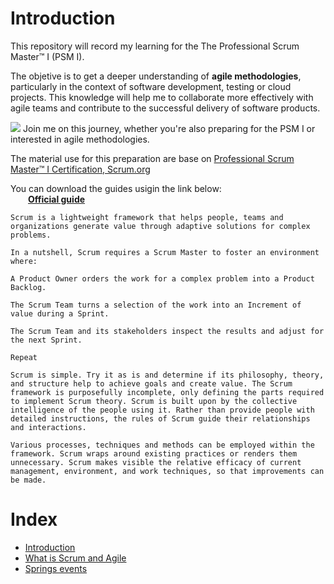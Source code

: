 # Introduction

This repository will record my learning for the The Professional Scrum Master™ I (PSM I).

The objetive is to get a deeper understanding of **agile methodologies**, particularly in the context of software development,  testing or cloud projects. This knowledge will help me to collaborate more effectively with agile teams and contribute to the successful delivery of software products.


![](https://scrumorg-website-prod.s3.amazonaws.com/drupal/inline-images/2023-09/scrum-framework-with-sdo-logo-9.29.23.png)
Join me on this journey, whether you're also preparing for the PSM I or interested in agile methodologies.

The material use for this preparation are base on [Professional Scrum Master™ I Certification,  Scrum.org](https://www.scrum.org/assessments/professional-scrum-master-i-certification)


You can download the guides usigin the link below:<br>
&emsp;&emsp;**[Official guide](https://scrumguides.org/index.html)**
```
Scrum is a lightweight framework that helps people, teams and organizations generate value through adaptive solutions for complex problems.

In a nutshell, Scrum requires a Scrum Master to foster an environment where:

A Product Owner orders the work for a complex problem into a Product Backlog.

The Scrum Team turns a selection of the work into an Increment of value during a Sprint.

The Scrum Team and its stakeholders inspect the results and adjust for the next Sprint.

Repeat

Scrum is simple. Try it as is and determine if its philosophy, theory, and structure help to achieve goals and create value. The Scrum framework is purposefully incomplete, only defining the parts required to implement Scrum theory. Scrum is built upon by the collective intelligence of the people using it. Rather than provide people with detailed instructions, the rules of Scrum guide their relationships and interactions.

Various processes, techniques and methods can be employed within the framework. Scrum wraps around existing practices or renders them unnecessary. Scrum makes visible the relative efficacy of current management, environment, and work techniques, so that improvements can be made.
```

# Index
* [Introduction](https://github.com/BeatrizBravo/ScrumMaster/blob/main/resources/introduction.md)
* [What is Scrum and Agile](https://github.com/BeatrizBravo/ScrumMaster/blob/main/resources/whatIs.md)
* [Springs events](https://github.com/BeatrizBravo/ScrumMaster/blob/main/resources/spring.md)